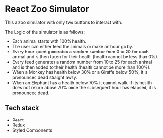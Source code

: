 # React Zoo Simulator

This a zoo simulator with only two buttons to interact with.

The Logic of the simulator is as follows:

- Each animal starts with 100% health.
- The user can either feed the animals or make an hour go by.
- Every hour spent generates a random number from 0 to 20 for each animal and is then taken for their health (health cannot be less than 0%).
- Every feed generates a random number from 10 to 25 for each animal and is then added to their health (health cannot be more than 100%).
- When a Monkey has health below 30% or a Giraffe below 50%, it is pronounced dead straight away.
- When an Elephant has a health below 70% it cannot walk. If its health does not return above 70% once the subsequent hour has elapsed, it is pronounced dead.

## Tech stack

- React
- Redux
- Styled Components
